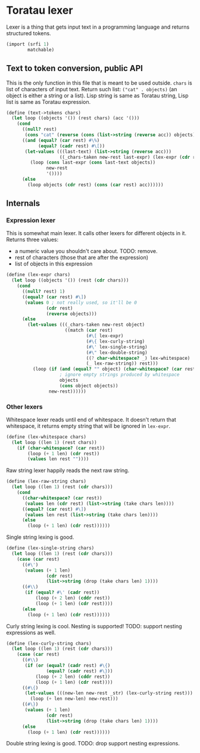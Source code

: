 # Toratau lexer

Lexer is a thing that gets input text in a programming language and returns structured tokens.

```scheme
(import (srfi 1)
        matchable)
```

## Text to token conversion, public API

This is the only function in this file that is meant to be used outside. `chars` is list of characters of input text. Return such list: `("cat" . objects)` (an object is either a string or a list). Lisp string is same as Toratau string, Lisp list is same as Toratau expression.

```scheme
(define (text->tokens chars)
  (let loop ((objects '()) (rest chars) (acc '()))
    (cond
      ((null? rest)
       (cons "cat" (reverse (cons (list->string (reverse acc)) objects))))
      ((and (equal? (car rest) #\%)
            (equal? (cadr rest) #\[))
       (let-values (((last-text) (list->string (reverse acc)))
                    ((_chars-taken new-rest last-expr) (lex-expr (cdr rest))))
         (loop (cons last-expr (cons last-text objects))
               new-rest
               '())))
      (else
        (loop objects (cdr rest) (cons (car rest) acc))))))
```

## Internals

### Expression lexer

This is somewhat main lexer. It calls other lexers for different objects in it. Returns three values:

- a numeric value you shouldn't care about. TODO: remove.
- rest of characters (those that are after the expression)
- list of objects in this expression

```scheme
(define (lex-expr chars)
  (let loop ((objects '()) (rest (cdr chars)))
    (cond
      ((null? rest) 1)
      ((equal? (car rest) #\])
       (values 0 ; not really used, so it'll be 0
               (cdr rest)
               (reverse objects)))
      (else
        (let-values (((_chars-taken new-rest object)
                      ((match (car rest)
                              (#\[ lex-expr)
                              (#\{ lex-curly-string)
                              (#\' lex-single-string)
                              (#\" lex-double-string)
                              ((? char-whitespace? _) lex-whitespace)
                              (_ lex-raw-string)) rest)))
          (loop (if (and (equal? "" object) (char-whitespace? (car rest)))
                    ; ignore empty strings produced by whitespace
                    objects
                    (cons object objects))
                new-rest))))))
```

### Other lexers

Whitespace lexer reads until end of whitespace. It doesn't return that whitespace, it returns empty string that will be ignored in `lex-expr`.

```scheme
(define (lex-whitespace chars)
  (let loop ((len 1) (rest chars))
    (if (char-whitespace? (car rest))
        (loop (+ 1 len) (cdr rest))
        (values len rest ""))))
```

Raw string lexer happily reads the next raw string.

```scheme
(define (lex-raw-string chars)
  (let loop ((len 1) (rest (cdr chars)))
    (cond
      ((char-whitespace? (car rest))
       (values len (cdr rest) (list->string (take chars len))))
      ((equal? (car rest) #\])
       (values len rest (list->string (take chars len))))
      (else
        (loop (+ 1 len) (cdr rest))))))
```

Single string lexing is good.

```scheme
(define (lex-single-string chars)
  (let loop ((len 1) (rest (cdr chars)))
    (case (car rest)
      ((#\')
       (values (+ 1 len)
               (cdr rest)
               (list->string (drop (take chars len) 1))))
      ((#\\)
       (if (equal? #\' (cadr rest))
           (loop (+ 2 len) (cddr rest))
           (loop (+ 1 len) (cdr rest))))
      (else
        (loop (+ 1 len) (cdr rest))))))
```

Curly string lexing is cool. Nesting is supported! TODO: support nesting expressions as well.

```scheme
(define (lex-curly-string chars)
  (let loop ((len 1) (rest (cdr chars)))
    (case (car rest)
      ((#\\)
       (if (or (equal? (cadr rest) #\{)
               (equal? (cadr rest) #\}))
           (loop (+ 2 len) (cddr rest))
           (loop (+ 1 len) (cdr rest))))
      ((#\{)
       (let-values (((new-len new-rest _str) (lex-curly-string rest)))
         (loop (+ len new-len) new-rest)))
      ((#\})
       (values (+ 1 len)
               (cdr rest)
               (list->string (drop (take chars len) 1))))
      (else
        (loop (+ 1 len) (cdr rest))))))
```

Double string lexing is good. TODO: drop support nesting expressions.

